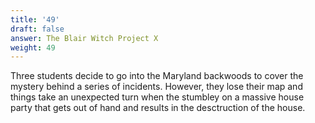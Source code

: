 ```yaml
---
title: '49'
draft: false
answer: The Blair Witch Project X
weight: 49
---
```

Three students decide to go into the Maryland backwoods to cover the mystery behind a series of incidents. However, they lose their map and things take an unexpected turn when the stumbley on a massive house party that gets out of hand and results in the desctruction of the house.